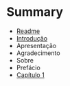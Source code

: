 # Summary

* [Readme](README.md)
* [Introdução](INTRODUCAO.md)
* Apresentação
* Agradecimento
* Sobre
* Prefácio
* [Capítulo 1](CAPITULO_1.md)

